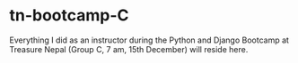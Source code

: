 # tn-bootcamp-C
Everything I did as an instructor during the Python and Django Bootcamp at Treasure Nepal (Group C, 7 am, 15th December) will reside here.
